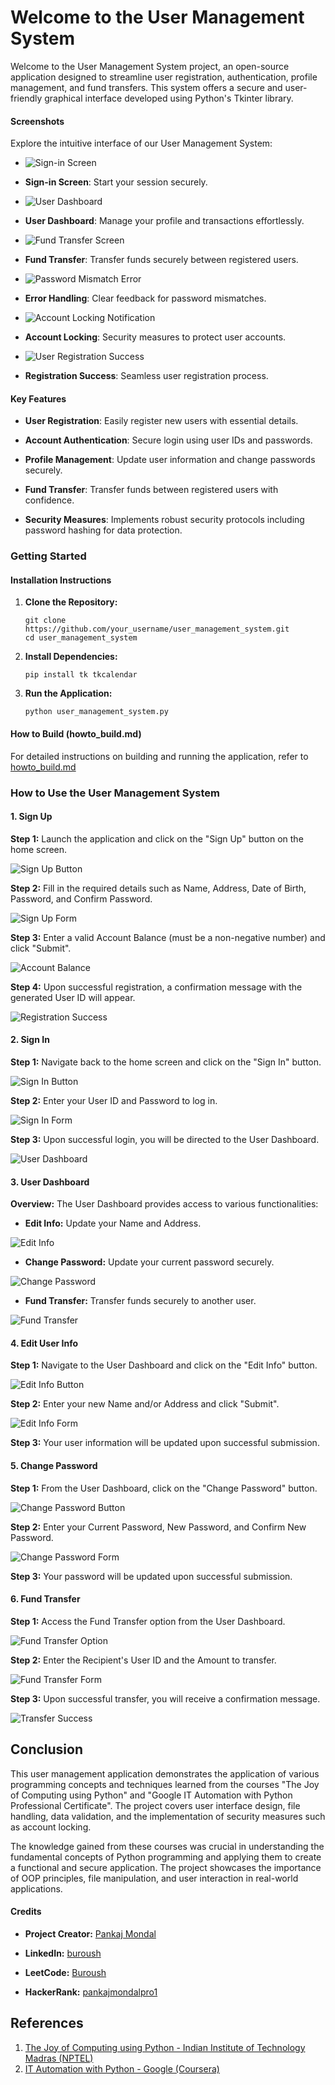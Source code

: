 # Welcome to the User Management System

Welcome to the User Management System project, an open-source application designed to streamline user registration, authentication, profile management, and fund transfers. This system offers a secure and user-friendly graphical interface developed using Python's Tkinter library.

#### Screenshots
Explore the intuitive interface of our User Management System:

- ![Sign-in Screen](https://github.com/Buroush/User-Management-Application/blob/main/Image/https://github.com/Buroush/User-Management-Application/blob/main/Image/sign-in.png) 
- **Sign-in Screen**: Start your session securely.
  
- ![User Dashboard](https://github.com/Buroush/User-Management-Application/blob/main/Image/dasbord-user2.png)
- **User Dashboard**: Manage your profile and transactions effortlessly.
  
- ![Fund Transfer Screen](https://github.com/Buroush/User-Management-Application/blob/main/Image/Fund-Transfer.png) 
- **Fund Transfer**: Transfer funds securely between registered users.
  
- ![Password Mismatch Error](https://github.com/Buroush/User-Management-Application/blob/main/Image/Passwords-do-not-match.png)
- **Error Handling**: Clear feedback for password mismatches.
  
- ![Account Locking Notification](https://github.com/Buroush/User-Management-Application/blob/main/Image/Account-Locking.png) 
- **Account Locking**: Security measures to protect user accounts.
  
- ![User Registration Success](https://github.com/Buroush/User-Management-Application/blob/main/Image/User-registered-successfully.png) 
- **Registration Success**: Seamless user registration process.

#### Key Features

- **User Registration**: Easily register new users with essential details.
  
- **Account Authentication**: Secure login using user IDs and passwords.
  
- **Profile Management**: Update user information and change passwords securely.
  
- **Fund Transfer**: Transfer funds between registered users with confidence.
  
- **Security Measures**: Implements robust security protocols including password hashing for data protection.

### Getting Started

#### Installation Instructions

1. **Clone the Repository:**
   ```
   git clone https://github.com/your_username/user_management_system.git
   cd user_management_system
   ```

2. **Install Dependencies:**
   ```
   pip install tk tkcalendar
   ```

3. **Run the Application:**
   ```
   python user_management_system.py
   ```

#### How to Build (howto_build.md)
For detailed instructions on building and running the application, refer to [howto_build.md]()

### How to Use the User Management System

#### 1. Sign Up

**Step 1:** Launch the application and click on the "Sign Up" button on the home screen.

![Sign Up Button](https://github.com/Buroush/User-Management-Application/blob/main/Image/Sign-min.png)

**Step 2:** Fill in the required details such as Name, Address, Date of Birth, Password, and Confirm Password.

![Sign Up Form](https://github.com/Buroush/User-Management-Application/blob/main/Image/User-login1.png)

**Step 3:** Enter a valid Account Balance (must be a non-negative number) and click "Submit".

![Account Balance](https://github.com/Buroush/User-Management-Application/blob/main/Image/user-das-bord-user-1.png)

**Step 4:** Upon successful registration, a confirmation message with the generated User ID will appear.

![Registration Success](https://github.com/Buroush/User-Management-Application/blob/main/Image/User-registered-successfully.png)

#### 2. Sign In

**Step 1:** Navigate back to the home screen and click on the "Sign In" button.

![Sign In Button](https://github.com/Buroush/User-Management-Application/blob/main/Image/sign-in.png)

**Step 2:** Enter your User ID and Password to log in.

![Sign In Form](https://github.com/Buroush/User-Management-Application/blob/main/Image/User-Menu-min.png)

**Step 3:** Upon successful login, you will be directed to the User Dashboard.

![User Dashboard](https://github.com/Buroush/User-Management-Application/blob/main/Image/dasbord-user2.png)

#### 3. User Dashboard

**Overview:** The User Dashboard provides access to various functionalities:

- **Edit Info:** Update your Name and Address.

![Edit Info](https://github.com/Buroush/User-Management-Application/blob/main/Image/dasbord-user2.png)

- **Change Password:** Update your current password securely.

![Change Password](https://github.com/Buroush/User-Management-Application/blob/main/Image/dasbord-user2.png)

- **Fund Transfer:** Transfer funds securely to another user.

![Fund Transfer](https://github.com/Buroush/User-Management-Application/blob/main/Image/Fund-Transfer.png)

#### 4. Edit User Info

**Step 1:** Navigate to the User Dashboard and click on the "Edit Info" button.

![Edit Info Button](https://github.com/Buroush/User-Management-Application/blob/main/Image/dasbord-user2.png)

**Step 2:** Enter your new Name and/or Address and click "Submit".

![Edit Info Form](https://github.com/Buroush/User-Management-Application/blob/main/Image/dasbord-user2.png)

**Step 3:** Your user information will be updated upon successful submission.

#### 5. Change Password

**Step 1:** From the User Dashboard, click on the "Change Password" button.

![Change Password Button](https://github.com/Buroush/User-Management-Application/blob/main/Image/dasbord-user2.png)

**Step 2:** Enter your Current Password, New Password, and Confirm New Password.

![Change Password Form](https://github.com/Buroush/User-Management-Application/blob/main/Image/dasbord-user2.png)

**Step 3:** Your password will be updated upon successful submission.

#### 6. Fund Transfer

**Step 1:** Access the Fund Transfer option from the User Dashboard.

![Fund Transfer Option](https://github.com/Buroush/User-Management-Application/blob/main/Image/dasbord-user2.png)

**Step 2:** Enter the Recipient's User ID and the Amount to transfer.

![Fund Transfer Form](https://github.com/Buroush/User-Management-Application/blob/main/Image/Fund-Transfer.png)

**Step 3:** Upon successful transfer, you will receive a confirmation message.

![Transfer Success](https://github.com/Buroush/User-Management-Application/blob/main/Image/Funds-transferred-success.png)

## Conclusion

This user management application demonstrates the application of various programming concepts and techniques learned from the courses "The Joy of Computing using Python" and "Google IT Automation with Python Professional Certificate". The project covers user interface design, file handling, data validation, and the implementation of security measures such as account locking.

The knowledge gained from these courses was crucial in understanding the fundamental concepts of Python programming and applying them to create a functional and secure application. The project showcases the importance of OOP principles, file manipulation, and user interaction in real-world applications.

#### Credits
- **Project Creator:** [Pankaj Mondal](https://github.com/Buroush)

- **LinkedIn:** [buroush](https://www.linkedin.com/in/buroush)

- **LeetCode:** [Buroush](https://leetcode.com/u/Buroush)

- **HackerRank:** [pankajmondalpro1](https://www.hackerrank.com/profile/pankajmondalpro1)

## References
1. [The Joy of Computing using Python - Indian Institute of Technology Madras (NPTEL)](https://archive.nptel.ac.in/noc/Ecertificate/?q=NPTEL22CS31S2370231802145639)
2. [IT Automation with Python - Google (Coursera)](https://www.coursera.org/account/accomplishments/verify/83G9Y48TUGKA)
